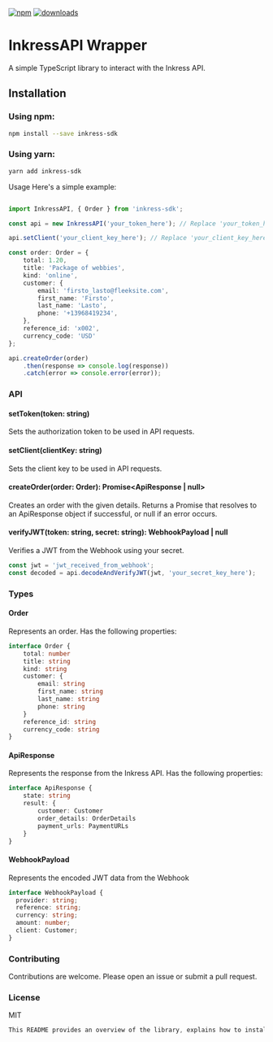 
[![npm](https://img.shields.io/npm/v/inkress-sdk.svg?maxAge=2592000)](https://www.npmjs.com/package/inkress-sdk)
[![downloads](https://img.shields.io/npm/dt/inkress-sdk.svg?maxAge=2592000)](https://www.npmjs.com/package/inkress-sdk)

# InkressAPI Wrapper

A simple TypeScript library to interact with the Inkress API.

## Installation

### Using npm:

```bash
npm install --save inkress-sdk
```

### Using yarn:

```bash
yarn add inkress-sdk
```

Usage
Here's a simple example:
```typescript

import InkressAPI, { Order } from 'inkress-sdk';

const api = new InkressAPI('your_token_here'); // Replace 'your_token_here' with your actual token

api.setClient('your_client_key_here'); // Replace 'your_client_key_here' with your actual client_key

const order: Order = {
    total: 1.20,
    title: 'Package of webbies',
    kind: 'online',
    customer: {
        email: 'firsto_lasto@fleeksite.com',
        first_name: 'Firsto',
        last_name: 'Lasto',
        phone: '+13968419234',
    },
    reference_id: 'x002',
    currency_code: 'USD'
};

api.createOrder(order)
    .then(response => console.log(response))
    .catch(error => console.error(error));
```

### API
#### setToken(token: string)
Sets the authorization token to be used in API requests.

#### setClient(clientKey: string)
Sets the client key to be used in API requests.

#### createOrder(order: Order): Promise<ApiResponse | null>
Creates an order with the given details. Returns a Promise that resolves to an ApiResponse object if successful, or null if an error occurs.

#### verifyJWT(token: string, secret: string): WebhookPayload | null
Verifies a JWT from the Webhook using your secret.
```js
const jwt = 'jwt_received_from_webhook';
const decoded = api.decodeAndVerifyJWT(jwt, 'your_secret_key_here');
```

### Types

#### Order
Represents an order. Has the following properties:
```typescript
interface Order {
    total: number
    title: string
    kind: string
    customer: {
        email: string
        first_name: string
        last_name: string
        phone: string
    }
    reference_id: string
    currency_code: string
}
```

#### ApiResponse
Represents the response from the Inkress API. Has the following properties:
```typescript
interface ApiResponse {
    state: string
    result: {
        customer: Customer
        order_details: OrderDetails
        payment_urls: PaymentURLs
    }
}
```

#### WebhookPayload
Represents the encoded JWT data from the Webhook
```typescript
interface WebhookPayload {
  provider: string;
  reference: string;
  currency: string;
  amount: number;
  client: Customer;
}
```

### Contributing
Contributions are welcome. Please open an issue or submit a pull request.

### License
MIT

```csharp
This README provides an overview of the library, explains how to install it, provides an example usage, documents the API and the types used, and invites contributions. You can add, remove, or modify sections based on the specific needs of your project.
```

